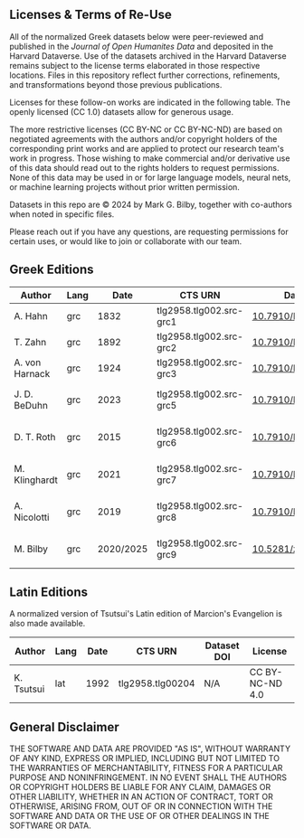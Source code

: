 ## Licenses & Terms of Re-Use

All of the normalized Greek datasets below were peer-reviewed and published in the *Journal of Open Humanites Data* and deposited in the Harvard Dataverse. Use of the datasets archived in the Harvard Dataverse remains subject to the license terms elaborated in those respective locations. Files in this repository reflect further corrections, refinements, and transformations beyond those previous publications. 

Licenses for these follow-on works are indicated in the following table. The openly licensed (CC 1.0) datasets allow for generous usage. 

The more restrictive licenses (CC BY-NC or CC BY-NC-ND) are based on negotiated agreements with the authors and/or copyright holders of the corresponding print works and are applied to protect our research team's work in progress. Those wishing to make commercial and/or derivative use of this data should read out to the rights holders to request permissions. None of this data may be used in or for large language models, neural nets, or machine learning projects without prior written permission. 

Datasets in this repo are © 2024 by Mark G. Bilby, together with co-authors when noted in specific files.

Please reach out if you have any questions, are requesting permissions for certain uses, or would like to join or collaborate with our team.

## Greek Editions

| Author               | Lang | Date      | CTS URN           | Dataset DOI                                           | License       |
|-----------------------|-----------|------------|------------------|--------------------------------------------------|----------------------------|
| A. Hahn              | grc  | 1832      | tlg2958.tlg002.src-grc1  | [10.7910/DVN/BYNHX6](https://doi.org/10.7910/DVN/BYNHX6) | CC0 1.0       |
| T. Zahn            | grc  | 1892      | tlg2958.tlg002.src-grc2  | [10.7910/DVN/BYNHX6](https://doi.org/10.7910/DVN/BYNHX6) | CC0 1.0       |
| A. von Harnack       | grc  | 1924      | tlg2958.tlg002.src-grc3  | [10.7910/DVN/5TEA5A](https://doi.org/10.7910/DVN/5TEA5A) | CC0 1.0       |
| J. D. BeDuhn         | grc  | 2023      | tlg2958.tlg002.src-grc5  | [10.7910/DVN/UQVGW6](https://doi.org/10.7910/DVN/UQVGW6) | CC BY-NC-ND 4.0 |
| D. T. Roth          | grc  | 2015      | tlg2958.tlg002.src-grc6  | [10.7910/DVN/BYPOOR](https://doi.org/10.7910/DVN/BYPOOR) | CC BY-NC-ND 4.0 |
| M. Klinghardt        | grc  | 2021      | tlg2958.tlg002.src-grc7  | [10.7910/DVN/BVEOEX](https://doi.org/10.7910/DVN/BVEOEX) | CC BY-NC-ND 4.0 |
| A. Nicolotti         | grc  | 2019      | tlg2958.tlg002.src-grc8  | [10.7910/DVN/JGL7LB](https://doi.org/10.7910/DVN/JGL7LB) | CC BY-NC-ND 4.0 |
| M. Bilby        | grc  | 2020/2025      | tlg2958.tlg002.src-grc9  | [10.5281/zenodo.3927056](https://doi.org/10.5281/zenodo.3927056) | CC BY-NC-ND 4.0 |

## Latin Editions

A normalized version of Tsutsui's Latin edition of Marcion's Evangelion is also made available. 

| Author               | Lang | Date      | CTS URN           | Dataset DOI                                           | License       |
|-----------------------|-----------|------------|------------------|--------------------------------------------------|----------------------------|
| K. Tsutsui           | lat  | 1992      | tlg2958.tlg00204  | N/A                                                 | CC BY-NC-ND 4.0 |

## General Disclaimer

THE SOFTWARE AND DATA ARE PROVIDED "AS IS", WITHOUT WARRANTY OF ANY KIND, EXPRESS OR IMPLIED, INCLUDING BUT NOT LIMITED TO THE WARRANTIES OF MERCHANTABILITY, FITNESS FOR A PARTICULAR PURPOSE AND NONINFRINGEMENT. IN NO EVENT SHALL THE AUTHORS OR COPYRIGHT HOLDERS BE LIABLE FOR ANY CLAIM, DAMAGES OR OTHER LIABILITY, WHETHER IN AN ACTION OF CONTRACT, TORT OR OTHERWISE, ARISING FROM, OUT OF OR IN CONNECTION WITH THE SOFTWARE AND DATA OR THE USE OF OR OTHER DEALINGS IN THE SOFTWARE OR DATA.
